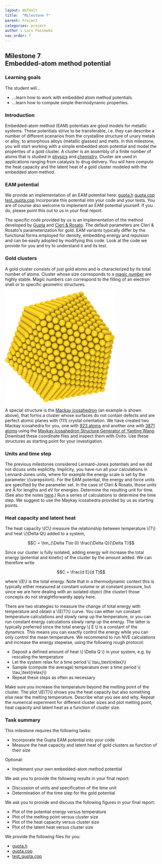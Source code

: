 ```yaml
---
layout: default
title:  "Milestone 7"
parent: Project
categories: project
author : Lars Pastewka
nav_order: 7
---
```


## Milestone 7 <br/> Embedded-atom method potential

### Learning goals

The student will...
* ...learn how to work with embedded atom method potentials.
* ...learn how to compute simple thermodynamic properties.

### Introduction

Embedded-atom method (EAM) potentials are good models for metallic systems. These potentials strive to be transferable, i.e. they can describe a number of different scenarios from the crystalline structure of unary metals or alloy, to amorphous alloys (metallic glasses) and melts. In this milestone, you will start working with a simple embedded atom potential and model the properties of a gold cluster. A cluster is an assembly of a finite number of atoms that is studied in [physics](https://en.wikipedia.org/wiki/Cluster_(physics)) and [chemistry](https://en.wikipedia.org/wiki/Atom_cluster). Cluster are used in applications ranging from catalysis to drug delivery. You will here compute the heat capacity and the latent heat of a gold cluster modeled with the embedded atom method.

### EAM potential

We provide an implementation of an EAM potential here: [gupta.h](gupta.h) [gupta.cpp](gupta.cpp) [test_gupta.cpp](test_gupta.cpp) Incorporate this potential into your code and your tests. You are of course also welcome to implement an EAM potential yourself. If you do, please point this out to us in your final report.

The specific code provided by us is an implementation of the method developed by [Gupta](https://doi.org/10.1103/PhysRevB.23.6265) and [Cleri & Rosato](https://doi.org/10.1103/PhysRevB.48.22). The default parameters are Cleri & Rosato's parameterization for gold. EAM variants typically differ by the functional forms employed for density, embedding energy and repulsion and can be easily adopted by modifying this code. Look at the code we provide for you and try to understand it and its test.

### Gold clusters

A gold cluster consists of just gold atoms and is characterized by its total number of atoms. Cluster whose size corresponds to a [magic number](https://en.wikipedia.org/wiki/Magic_number_(chemistry)) are highly stable. Magic numbers can correspond to the filling of an electron shell or to specific geometric structures.

![Maykay icosahedron consisting of 3871 atoms](cluster_3871.png)

A special structure is the [Mackay icosahedron](http://doye.chem.ox.ac.uk/jon/structures/Morse/paper/node6.html) (an example is shown above), that forms a cluster whose surfaces do not contain defects and are perfect atomic planes with (111) crystal orientation. We have created two Mackay icosahedra for you, one with [923 atoms](cluster_923.xyz) and another one with [3871 atoms](cluster_3871.xyz) using the [Maykay Icosahedron Structure Generator of Yanting Wang](http://www.pas.rochester.edu/~wangyt/algorithms/ih/). Download these coordinate files and inspect them with Ovito. Use these structures as starting point for your investigation.

### Units and time step

The previous milestones considered Lennard-Jones potentials and we did not dicuss units explicitly. Implicity, you have run all your calculations in Lennard-Jones units, where for example the energy scale is set by the parameter \\(\varepsilon\\). For the EAM potential, the energy and force units are specified by the parameter set. In the case of Cleri & Rosato, those units are Å for lengths and eV for energies. Determine the resulting unit for time. (See also the notes [here](../_notes/eV_A_units).) Run a series of calculations to determine the time step. We suggest to use the Maykay icosahedra provided by us as starting points.

### Heat capacity and latent heat

The heat capacity \\(C\\) measure the relationship between temperature \\(T\\) and heat \\(\Delta Q\\) added to a system,

$$C = \lim_{\Delta T\to 0} \frac{\Delta Q}{\Delta T}$$

Since our cluster is fully isolated, adding energy will increase the total energy (potential and kinetic) of the cluster by the amount added. We can therefore write

$$C = \frac{d E}{d T}$$

where \\(E\\) is the total energy. Note that in a thermodynamic context this is typically either measured at constant volume or at constant pressure, but since we are here dealing with an isolated object (the cluster) those concepts do not straightforwardly apply here.

There are two strategies to measure the change of total energy with temperature and obtain a \\(E(T)\\) curve. You can either run constant temperature calculations and slowly ramp up the temperature, or you can run constant energy calculations slowly ramp up the energy. The latter is typically preferred since the total energy \\( E \\) is a constant of the dynamics. This means you can exactly control the energy while you can only control the mean temperature. We recommend to run NVE calculations and increase the energy stepwise, using the following rough protocol:
* Deposit a defined amount of heat \\( \Delta Q \\) in your system, e.g. by rescaling the temperature
* Let the system relax for a time period \\( \tau_\text{relax}\\)
* Sample (compute the average) temperature over a time period \\( \tau_\text{relax}\\)
* Repeat these steps as often as necessary

Make sure you increase the temperature beyond the melting point of the cluster. The plot \\(E(T)\\) shows you the heat capacity but also something else near the melting temperature. Describe what you see and why. Repeat the numerical experiment for different cluster sizes and plot melting point, heat capacity and latent heat as a function of cluster size.

### Task summary

This milestone requires the following tasks:

* Incorporate the Gupta EAM potential into your code
* Measure the heat capacity and latent heat of gold clusters as function of their size

Optional:

* Implement your own embedded-atom method potential

We ask you to provide the following results in your final report:

* Discussion of units and specification of the time unit
* Determination of the time step for the gold potential

We ask you to provide and discuss the following figures in your final report:

* Plot of the potential energy versus temperature
* Plot of the melting point versus cluster size
* Plot of the heat capacity versus cluster size
* Plot of the latent heat versus cluster size

We provide the following files for you:

* [gupta.h](gupta.h)
* [gupta.cpp](gupta.cpp)
* [test_gupta.cpp](test_gupta.cpp)


